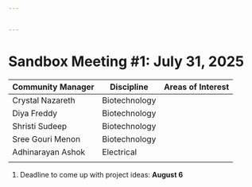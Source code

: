 ```yaml
---


---
```


<h1 id="sandbox-meeting-1-july-31-2025">Sandbox Meeting #1: July 31, 2025</h1>

<table>
<thead>
<tr>
<th>Community Manager</th>
<th>Discipline</th>
<th>Areas of Interest</th>
</tr>
</thead>
<tbody>
<tr>
<td>Crystal Nazareth</td>
<td>Biotechnology</td>
<td></td>
</tr>
<tr>
<td>Diya Freddy</td>
<td>Biotechnology</td>
<td></td>
</tr>
<tr>
<td>Shristi Sudeep</td>
<td>Biotechnology</td>
<td></td>
</tr>
<tr>
<td>Sree Gouri Menon</td>
<td>Biotechnology</td>
<td></td>
</tr>
<tr>
<td>Adhinarayan Ashok</td>
<td>Electrical</td>
<td></td>
</tr>
<tr>
<td></td>
<td></td>
<td></td>
</tr>
</tbody>
</table><ol>
<li>Deadline to come up with project ideas: <strong>August 6</strong></li>
</ol>


